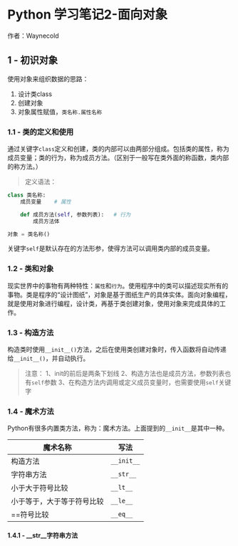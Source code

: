 # Python 学习笔记2-面向对象

作者：Waynecold

## 1 - 初识对象

使用对象来组织数据的思路：

1. 设计类class
2. 创建对象
3. 对象属性赋值，`类名称.属性名称`

### 1.1 - 类的定义和使用

通过关键字`class`定义和创建，类的内部可以由两部分组成。包括类的属性，称为成员变量；类的行为，称为成员方法。（区别于一般写在类外面的称函数，类内部的称方法。）

> 定义语法：

```py
class 类名称:
    成员变量    # 属性

    def 成员方法(self, 参数列表):   # 行为
        成员方法体

对象 = 类名称()
```

关键字`self`是默认存在的方法形参，使得方法可以调用类内部的成员变量。

### 1.2 - 类和对象

现实世界中的事物有两种特性：`属性`和`行为`。使用程序中的类可以描述现实所有的事物。类是程序的“设计图纸”，对象是基于图纸生产的具体实体。面向对象编程，就是使用对象进行编程，设计类，再基于类创建对象，使用对象来完成具体的工作。

### 1.3 - 构造方法

构造类时使用`__init__()`方法，之后在使用类创建对象时，传入函数将自动传递给`__init__()`，并自动执行。

> 注意：
> 1、init的前后是两条下划线
> 2、构造方法也是成员方法，参数列表也有`self`参数
> 3、在构造方法内调用或定义成员变量时，也需要使用`self`关键字

### 1.4 - 魔术方法

Python有很多内置类方法，称为：魔术方法。上面提到的`__init__`是其中一种。

|魔术名称|写法|
|---|---|
|构造方法|`__init__`|
|字符串方法|`__str__`|
|小于大于符号比较|`__lt__`|
|小于等于，大于等于符号比较|`__le__`|
|==符号比较|`__eq__`|

#### 1.4.1 - __str__字符串方法

